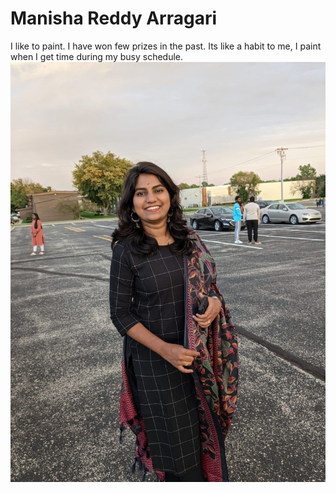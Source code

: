 # Manisha Reddy Arragari

I like to paint. I have won few prizes in the past. Its like a habit to me, I paint when I get time during my busy schedule.
![My Picture](Picture.jpg)

